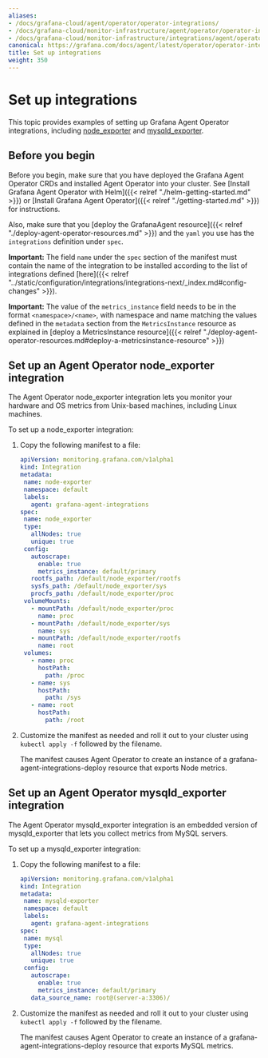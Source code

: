 ```yaml
---
aliases:
- /docs/grafana-cloud/agent/operator/operator-integrations/
- /docs/grafana-cloud/monitor-infrastructure/agent/operator/operator-integrations/
- /docs/grafana-cloud/monitor-infrastructure/integrations/agent/operator/operator-integrations/
canonical: https://grafana.com/docs/agent/latest/operator/operator-integrations/
title: Set up integrations
weight: 350
---
```

# Set up integrations

This topic provides examples of setting up Grafana Agent Operator integrations, including [node_exporter](#set-up-an-agent-operator-node_exporter-integration) and [mysqld_exporter](#set-up-an-agent-operator-mysqld_exporter-integration).

## Before you begin

Before you begin, make sure that you have deployed the Grafana Agent Operator CRDs and installed Agent Operator into your cluster. See [Install Grafana Agent Operator with Helm]({{< relref "./helm-getting-started.md" >}}) or [Install Grafana Agent Operator]({{< relref "./getting-started.md" >}}) for instructions.

Also, make sure that you [deploy the GrafanaAgent resource]({{< relref "./deploy-agent-operator-resources.md" >}}) and the `yaml` you use has the `integrations` definition under `spec`.

**Important:** The field `name` under the `spec` section of the manifest must contain the name of the integration to be installed according to the list of integrations defined [here]({{< relref "../static/configuration/integrations/integrations-next/_index.md#config-changes" >}}).

**Important:** The value of the `metrics_instance` field needs to be in the format `<namespace>/<name>`, with namespace and name matching the values defined in the `metadata` section from the `MetricsInstance` resource as explained in [deploy a MetricsInstance resource]({{< relref "./deploy-agent-operator-resources.md#deploy-a-metricsinstance-resource" >}})

## Set up an Agent Operator node_exporter integration

The Agent Operator node_exporter integration lets you monitor your hardware and OS metrics from Unix-based machines, including Linux machines.

To set up a node_exporter integration:

1. Copy the following manifest to a file:

    ```yaml
    apiVersion: monitoring.grafana.com/v1alpha1
    kind: Integration
    metadata:
     name: node-exporter
     namespace: default
     labels:
       agent: grafana-agent-integrations
    spec:
     name: node_exporter
     type:
       allNodes: true
       unique: true
     config:
       autoscrape:
         enable: true
         metrics_instance: default/primary
       rootfs_path: /default/node_exporter/rootfs
       sysfs_path: /default/node_exporter/sys
       procfs_path: /default/node_exporter/proc
     volumeMounts:
       - mountPath: /default/node_exporter/proc
         name: proc
       - mountPath: /default/node_exporter/sys
         name: sys
       - mountPath: /default/node_exporter/rootfs
         name: root
     volumes:
       - name: proc
         hostPath:
           path: /proc
       - name: sys
         hostPath:
           path: /sys
       - name: root
         hostPath:
           path: /root
    ```

2. Customize the manifest as needed and roll it out to your cluster using `kubectl apply -f` followed by the filename.

    The manifest causes Agent Operator to create an instance of a grafana-agent-integrations-deploy resource that exports Node metrics.

## Set up an Agent Operator mysqld_exporter integration

The Agent Operator mysqld_exporter integration is an embedded version of mysqld_exporter that lets you collect metrics from MySQL servers.

To set up a mysqld_exporter integration:

1. Copy the following manifest to a file:

    ```yaml
    apiVersion: monitoring.grafana.com/v1alpha1
    kind: Integration
    metadata:
     name: mysqld-exporter
     namespace: default
     labels:
       agent: grafana-agent-integrations
    spec:
     name: mysql
     type:
       allNodes: true
       unique: true
     config:
       autoscrape:
         enable: true
         metrics_instance: default/primary
       data_source_name: root@(server-a:3306)/
    ```

2. Customize the manifest as needed and roll it out to your cluster using `kubectl apply -f` followed by the filename.

    The manifest causes Agent Operator to create an instance of a grafana-agent-integrations-deploy resource that exports MySQL metrics.
